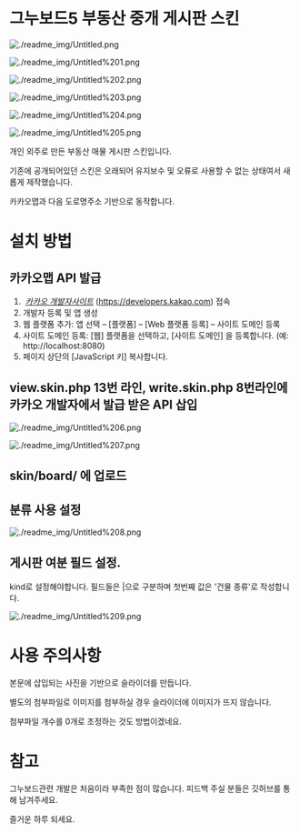 # 그누보드5 부동산 중개 게시판 스킨

![./readme_img/Untitled.png](./readme_img/Untitled.png)

![./readme_img/Untitled%201.png](./readme_img/Untitled%201.png)

![./readme_img/Untitled%202.png](./readme_img/Untitled%202.png)

![./readme_img/Untitled%203.png](./readme_img/Untitled%203.png)

![./readme_img/Untitled%204.png](./readme_img/Untitled%204.png)

![./readme_img/Untitled%205.png](./readme_img/Untitled%205.png)

개인 외주로 만든 부동산 매물 게시판 스킨입니다.

기존에 공개되어있던 스킨은 오래되어 유지보수 및 오류로 사용할 수 없는 상태여서 새롭게 제작했습니다.

카카오맵과 다음 도로명주소 기반으로 동작합니다.

# 설치 방법

## 카카오맵 API 발급

1.  *[카카오 개발자사이트](https://developers.kakao.com/)* (https://developers.kakao.com) 접속
2.  개발자 등록 및 앱 생성
3.  웹 플랫폼 추가: 앱 선택 – [플랫폼] – [Web 플랫폼 등록] – 사이트 도메인 등록
4.  사이트 도메인 등록: [웹] 플랫폼을 선택하고, [사이트 도메인] 을 등록합니다. (예: http://localhost:8080)
5.  페이지 상단의 [JavaScript 키] 복사합니다.

## view.skin.php 13번 라인, write.skin.php 8번라인에 카카오 개발자에서 발급 받은 API 삽입

![./readme_img/Untitled%206.png](./readme_img/Untitled%206.png)

![./readme_img/Untitled%207.png](./readme_img/Untitled%207.png)

## skin/board/ 에 업로드

## 분류 사용 설정

![./readme_img/Untitled%208.png](./readme_img/Untitled%208.png)

## 게시판 여분 필드 설정.

kind로 설정해야합니다. 필드들은 |으로 구분하며 첫번째 값은 '건물 종류'로 작성합니다.

![./readme_img/Untitled%209.png](./readme_img/Untitled%209.png)

# 사용 주의사항

본문에 삽입되는 사진을 기반으로 슬라이더를 만듭니다.

별도의 첨부파일로 이미지를 첨부하실 경우 슬라이더에 이미지가 뜨지 않습니다.

첨부파일 개수를 0개로 조정하는 것도 방법이겠네요.

# 참고

그누보드관련 개발은 처음이라 부족한 점이 많습니다. 피드백 주실 분들은 깃허브를 통해 남겨주세요.

즐거운 하루 되세요.